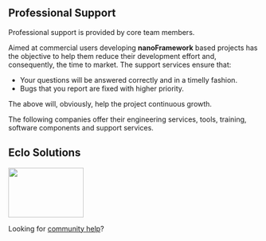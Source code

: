 ## Professional Support

Professional support is provided by core team members.

Aimed at commercial users developing **nanoFramework** based projects has the objective to help them reduce their development effort and, consequently, the time to market. The support services ensure that:

- Your questions will be answered correctly and in a timelly fashion.
- Bugs that you report are fixed with higher priority.

The above will, obviously, help the project continuous growth.

The following companies offer their engineering services, tools, training, software components and support services.

## Eclo Solutions

<a href="http://www.eclo.solutions"><img src="http://www.eclo.solutions/images/eclo-solutions-logo-tall.svg" height="100" width="151"/></a>

Looking for [community help](community-help.md)?
